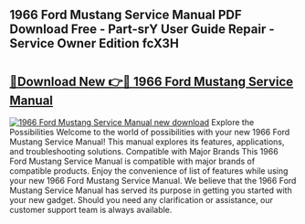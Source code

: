 ## 1966 Ford Mustang Service Manual PDF Download Free - Part-srY User Guide Repair - Service Owner Edition fcX3H

# <h2><a href="http://bc42167.oget.top/?id=1966+Ford+Mustang+Service+Manual">🔗Download New 👉🔴 1966 Ford Mustang Service Manual</a></h2>

[![1966 Ford Mustang Service Manual new download](https://i.imgur.com/5g1atiW.png)](http://bc42167.oget.top/?id=1966+Ford+Mustang+Service+Manual)
Explore the Possibilities Welcome to the world of possibilities with your new 1966 Ford Mustang Service Manual! This manual explores its features, applications, and troubleshooting solutions. Compatible with Major Brands This 1966 Ford Mustang Service Manual is compatible with major brands of compatible products. Enjoy the convenience of list of features while using your new 1966 Ford Mustang Service Manual. We believe that the 1966 Ford Mustang Service Manual has served its purpose in getting you started with your new gadget. Should you need any clarification or assistance, our customer support team is always available.
